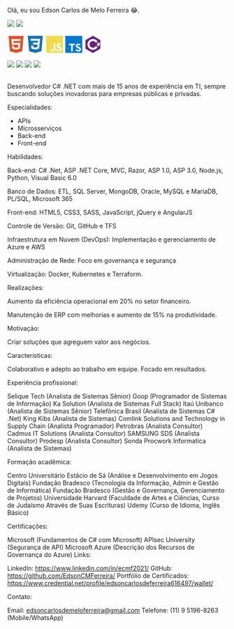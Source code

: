 Olá, eu sou Edson Carlos de Melo Ferreira 😂.
<div style="display: inline_block">
  <a href="https://github.com/EdsonCMFerreira"></a>
  <img heigth="180" src="https://github-readme-stats.vercel.app/api?username=edsoncmferreira&show_icons=true&theme=dracula&include_all_commits=true&count_private=true"/>
  <img heigth="180" src="https://github-readme-stats.vercel.app/api/top-langs/?username=edsoncmferreira&layout=compact&langs_count=16&theme=dark"/>
</div>

<div><br></div>    

<div style="display: inline_block">
  <img align="center" alt="Edson-HTML" heigth="30" width="40" src="https://raw.githubusercontent.com/devicons/devicon/master/icons/html5/html5-plain.svg">
  <img align="center" alt="Edson-CSS" heigth="30" width="40" src="https://raw.githubusercontent.com/devicons/devicon/master/icons/css3/css3-plain.svg">
  <img align="center" alt="Edson-JS" heigth="30" width="40" src="https://raw.githubusercontent.com/devicons/devicon/master/icons/javascript/javascript-plain.svg">
  <img align="center" alt="Edson-TS" heigth="30" width="40" src="https://raw.githubusercontent.com/devicons/devicon/master/icons/typescript/typescript-plain.svg">  
  <img align="center" alt="Edson-Csharp" heigth="30" width="40" src="https://raw.githubusercontent.com/devicons/devicon/master/icons/csharp/csharp-plain.svg">
</div>

<div><br></div>    

<div style="display: inline_block">
  <a ref="https://www.youtube/channel/Uc_-uuuZby0AAt9CV1Nzvc-Q" target="_blank"><img src="https://img.shields.io/badge/YouTube-FF0000?style=for-the-badge&logo=youtube&logoColor=white" target="_blank"></a>
  <a ref="https://discord.gg/G9GPg55A75" target="_blank"><img src="https://img.shields.io/badge/Discord-7278DA?style=for-the-badge&logo=discord&logoColor=white" target="_blank"></a>
  <a ref="mailto:edsoncarlosdemeloferreira@gmail.com"><img src="https://img.shields.io/badge/-Gmail-%23333?style=for-the-badge&logo=gmail&logoColor=white" target="_blank"></a>
  <a ref="https://linkedin/in/EdsonCMFerreira2021" target="_blank"><img src="https://img.shields.io/badge/-LinkedIn-%230077B5?style=for-the-badge&logo=linkedin&logoColor=white" target="_blank"></a>
</div>
<div><br></div>    

Desenvolvedor C# .NET com mais de 15 anos de experiência em TI, sempre buscando soluções inovadoras para empresas públicas e privadas.


Especialidades:

- APIs
- Microsserviços
- Back-end
- Front-end


Habilidades:

Back-end: C# .Net, ASP .NET Core, MVC, Razor, ASP 1.0, ASP 3.0, Node.js, Python, Visual Basic 6.0

Banco de Dados: ETL, SQL Server, MongoDB, Oracle, MySQL e MariaDB, PL/SQL, Microsoft 365

Front-end: HTML5, CSS3, SASS, JavaScript, jQuery e AngularJS

Controle de Versão: Git, GitHub e TFS

Infraestrutura em Nuvem (DevOps): Implementação e gerenciamento de Azure e AWS

Administração de Rede: Foco em governança e segurança

Virtualização: Docker, Kubernetes e Terraform.


Realizações:

Aumento da eficiência operacional em 20% no setor financeiro.

Manutenção de ERP com melhorias e aumento de 15% na produtividade.


Motivação:

Criar soluções que agreguem valor aos negócios.


Características:

Colaborativo e adepto ao trabalho em equipe.
Focado em resultados.


Experiência profissional:

Selique Tech (Analista de Sistemas Sênior)
Goop (Programador de Sistemas de Informação)
Ka Solution (Analista de Sistemas Full Stack)
Itaú Unibanco (Analista de Sistemas Sênior)
Telefônica Brasil (Analista de Sistemas C# .Net)
King Kibs (Analista de Sistemas)
Comlink Solutions and Technology in Supply Chain (Analista Programador)
Petrobras (Analista Consultor)
Cadmus IT Solutions (Analista Consultor)
SAMSUNG SDS (Analista Consultor)
Prodesp (Analista Consultor)
Sonda Procwork Informatica (Analista de Sistemas)


Formação acadêmica:

Centro Universitário Estácio de Sá (Análise e Desenvolvimento em Jogos Digitais)
Fundação Bradesco (Tecnologia da Informação, Admin e Gestão de Informática)
Fundação Bradesco (Gestão e Governança, Gerenciamento de Projetos)
Universidade Harvard (Faculdade de Artes e Ciências, Curso de Judaísmo Através de Suas Escrituras)
Udemy (Curso de Idioma, Inglês Básico)


Certificações:

Microsoft (Fundamentos de C# com Microsoft)
APIsec University (Segurança de API)
Microsoft Azure (Descrição dos Recursos de Governança do Azure)
Links:

LinkedIn: https://www.linkedin.com/in/ecmf2021/
GitHub: https://github.com/EdsonCMFerreira/
Portfólio de Certificados: https://www.credential.net/profile/edsoncarlosdeferreira616497/wallet/


Contato:

Email: edsoncarlosdemeloferreira@gmail.com
Telefone: (11) 9 5196-8263 (Mobile/WhatsApp)

